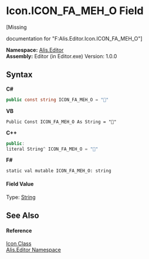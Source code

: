 # Icon.ICON_FA_MEH_O Field
 

\[Missing <summary> documentation for "F:Alis.Editor.Icon.ICON_FA_MEH_O"\]

**Namespace:**&nbsp;<a href="b150ade4-39de-a232-5f06-d3cdc1b2c538">Alis.Editor</a><br />**Assembly:**&nbsp;Editor (in Editor.exe) Version: 1.0.0

## Syntax

**C#**<br />
``` C#
public const string ICON_FA_MEH_O = ""
```

**VB**<br />
``` VB
Public Const ICON_FA_MEH_O As String = ""
```

**C++**<br />
``` C++
public:
literal String^ ICON_FA_MEH_O = ""
```

**F#**<br />
``` F#
static val mutable ICON_FA_MEH_O: string
```


#### Field Value
Type: <a href="https://docs.microsoft.com/dotnet/api/system.string" target="_blank">String</a>

## See Also


#### Reference
<a href="cc0f883c-67f8-f772-c6d7-a60b129f22a7">Icon Class</a><br /><a href="b150ade4-39de-a232-5f06-d3cdc1b2c538">Alis.Editor Namespace</a><br />